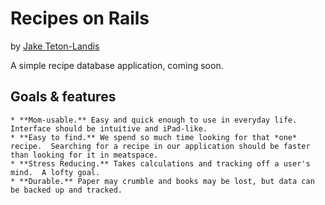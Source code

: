 # Recipes on Rails

by [Jake Teton-Landis](http://jake.teton-landis.org)

A simple recipe database application, coming soon.
## Goals & features

	* **Mom-usable.** Easy and quick enough to use in everyday life.  Interface should be intuitive and iPad-like.
	* **Easy to find.** We spend so much time looking for that *one* recipe.  Searching for a recipe in our application should be faster than looking for it in meatspace.
	* **Stress Reducing.** Takes calculations and tracking off a user's mind.  A lofty goal.
	* **Durable.** Paper may crumble and books may be lost, but data can be backed up and tracked.
